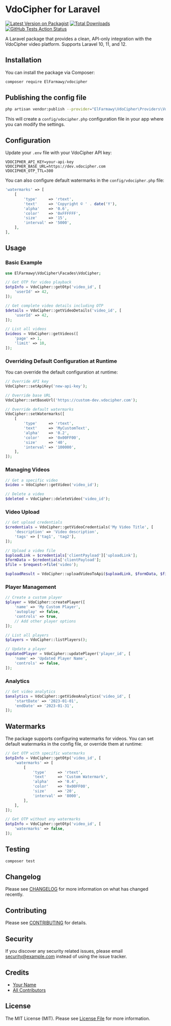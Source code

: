 # VdoCipher for Laravel

[![Latest Version on Packagist](https://img.shields.io/packagist/v/ElFarmawy/vdocipher.svg?style=flat-square)](https://packagist.org/packages/ElFarmawy/vdocipher)
[![Total Downloads](https://img.shields.io/packagist/dt/ElFarmawy/vdocipher.svg?style=flat-square)](https://packagist.org/packages/ElFarmawy/vdocipher)
[![GitHub Tests Action Status](https://img.shields.io/github/workflow/status/TarekHesham/vdocipher/run-tests?label=tests)](https://github.com/TarekHesham/vdocipher/actions?query=workflow%3Arun-tests+branch%3Amain)

A Laravel package that provides a clean, API-only integration with the VdoCipher video platform. Supports Laravel 10, 11, and 12.

## Installation

You can install the package via Composer:

```bash
composer require ElFarmawy/vdocipher
```

## Publishing the config file

```bash
php artisan vendor:publish --provider="ElFarmawy\VdoCipher\Providers\VdoCipherServiceProvider" --tag=config
```

This will create a `config/vdocipher.php` configuration file in your app where you can modify the settings.

## Configuration

Update your `.env` file with your VdoCipher API key:

```
VDOCIPHER_API_KEY=your-api-key
VDOCIPHER_BASE_URL=https://dev.vdocipher.com
VDOCIPHER_OTP_TTL=300
```

You can also configure default watermarks in the `config/vdocipher.php` file:

```php
'watermarks' => [
    [
        'type'     => 'rtext',
        'text'     => 'Copyright © ' . date('Y'),
        'alpha'    => '0.6',
        'color'    => '0xFFFFFF',
        'size'     => '15',
        'interval' => '5000',
    ],
],
```

## Usage

### Basic Example

```php
use ElFarmawy\VdoCipher\Facades\VdoCipher;

// Get OTP for video playback
$otpInfo = VdoCipher::getOtp('video_id', [
    'userId' => 42,
]);

// Get complete video details including OTP
$details = VdoCipher::getVideoDetails('video_id', [
    'userId' => 42,
]);

// List all videos
$videos = VdoCipher::getVideos([
    'page' => 1,
    'limit' => 10,
]);
```

### Overriding Default Configuration at Runtime

You can override the default configuration at runtime:

```php
// Override API key
VdoCipher::setApiKey('new-api-key');

// Override base URL
VdoCipher::setBaseUrl('https://custom-dev.vdocipher.com');

// Override default watermarks
VdoCipher::setWatermarks([
    [
        'type'     => 'rtext',
        'text'     => 'MyCustomText',
        'alpha'    => '0.2',
        'color'    => '0x00FF00',
        'size'     => '40',
        'interval' => '100000',
    ],
]);
```

### Managing Videos

```php
// Get a specific video
$video = VdoCipher::getVideo('video_id');

// Delete a video
$deleted = VdoCipher::deleteVideo('video_id');
```

### Video Upload

```php
// Get upload credentials
$credentials = VdoCipher::getVideoCredentials('My Video Title', [
    'description' => 'Video description',
    'tags' => ['tag1', 'tag2'],
]);

// Upload a video file
$uploadLink = $credentials['clientPayload']['uploadLink'];
$formData = $credentials['clientPayload'];
$file = $request->file('video');

$uploadResult = VdoCipher::uploadVideoToApi($uploadLink, $formData, $file);
```

### Player Management

```php
// Create a custom player
$player = VdoCipher::createPlayer([
    'name' => 'My Custom Player',
    'autoplay' => false,
    'controls' => true,
    // Add other player options
]);

// List all players
$players = VdoCipher::listPlayers();

// Update a player
$updatedPlayer = VdoCipher::updatePlayer('player_id', [
    'name' => 'Updated Player Name',
    'controls' => false,
]);
```

### Analytics

```php
// Get video analytics
$analytics = VdoCipher::getVideoAnalytics('video_id', [
    'startDate' => '2023-01-01',
    'endDate' => '2023-01-31',
]);
```

## Watermarks

The package supports configuring watermarks for videos. You can set default watermarks in the config file, or override them at runtime:

```php
// Get OTP with specific watermarks
$otpInfo = VdoCipher::getOtp('video_id', [
    'watermarks' => [
        [
            'type'     => 'rtext',
            'text'     => 'Custom Watermark',
            'alpha'    => '0.4',
            'color'    => '0x00FF00',
            'size'     => '20',
            'interval' => '8000',
        ],
    ],
]);

// Get OTP without any watermarks
$otpInfo = VdoCipher::getOtp('video_id', [
    'watermarks' => false,
]);
```

## Testing

```bash
composer test
```

## Changelog

Please see [CHANGELOG](CHANGELOG.md) for more information on what has changed recently.

## Contributing

Please see [CONTRIBUTING](CONTRIBUTING.md) for details.

## Security

If you discover any security related issues, please email security@example.com instead of using the issue tracker.

## Credits

- [Your Name](https://github.com/yourgithub)
- [All Contributors](../../contributors)

## License

The MIT License (MIT). Please see [License File](LICENSE.md) for more information.
